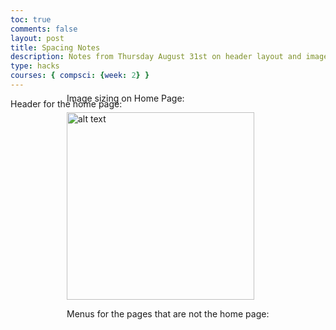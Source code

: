 ```yaml
---
toc: true
comments: false
layout: post
title: Spacing Notes
description: Notes from Thursday August 31st on header layout and image sizing
type: hacks
courses: { compsci: {week: 2} }
---
```


Header for the home page:
    <div id="header" style = "position:relative; left:90px; top:-40px;">

Image sizing on Home Page:
    <p><img src="/Nikki's%20Blog/IMG_1958.jpg" alt="alt text" width="300ppx" height="auto"/></p>

Menus for the pages that are not the home page:
    <div id="header" style = "position:relative; left:10px; top:-40px;">